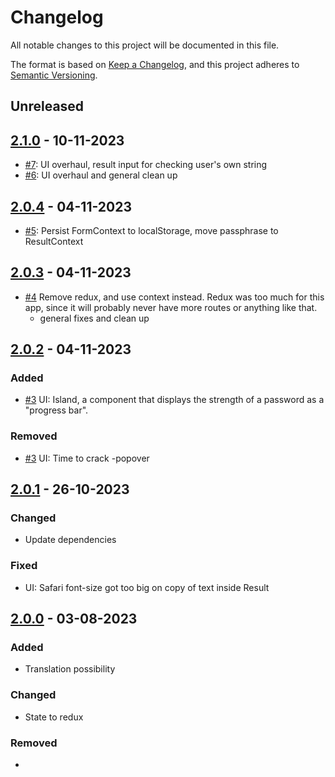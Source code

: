 # Changelog

All notable changes to this project will be documented in this file.

The format is based on [Keep a Changelog](https://keepachangelog.com/en/1.0.0/),
and this project adheres to [Semantic Versioning](https://semver.org/spec/v2.0.0.html).

## Unreleased

## [2.1.0](https://github.com/ogdakke/salasanakone/commits/2.1.0) - 10-11-2023

- [#7](https://github.com/ogdakke/salasanakone/pull/7): UI overhaul, result input for checking user's own string
- [#6](https://github.com/ogdakke/salasanakone/pull/6): UI overhaul and general clean up

## [2.0.4](https://github.com/ogdakke/salasanakone/commits/2.0.4) - 04-11-2023

- [#5](https://github.com/ogdakke/salasanakone/pull/5): Persist FormContext to localStorage, move passphrase to ResultContext

## [2.0.3](https://github.com/ogdakke/salasanakone/commits/2.0.3) - 04-11-2023

- [#4](https://github.com/ogdakke/salasanakone/pull/4) Remove redux, and use context instead. Redux was too much for this app, since it will probably never have more routes or anything like that.
  - general fixes and clean up

## [2.0.2](https://github.com/ogdakke/salasanakone/commits/2.0.2) - 04-11-2023

### Added

- [#3](https://github.com/ogdakke/salasanakone/pull/3) UI: Island, a component that displays the strength of a password as a "progress bar".

### Removed

- [#3](https://github.com/ogdakke/salasanakone/pull/3) UI: Time to crack -popover

## [2.0.1](https://github.com/ogdakke/salasanakone/commits/2.0.1) - 26-10-2023

### Changed

- Update dependencies

### Fixed

- UI: Safari font-size got too big on copy of text inside Result

## [2.0.0](https://github.com/ogdakke/salasanakone/commits/2.0.0) - 03-08-2023

### Added

- Translation possibility

### Changed

- State to redux

### Removed

-

